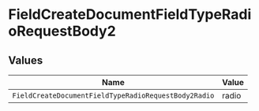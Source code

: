 # FieldCreateDocumentFieldTypeRadioRequestBody2


## Values

| Name                                                 | Value                                                |
| ---------------------------------------------------- | ---------------------------------------------------- |
| `FieldCreateDocumentFieldTypeRadioRequestBody2Radio` | radio                                                |